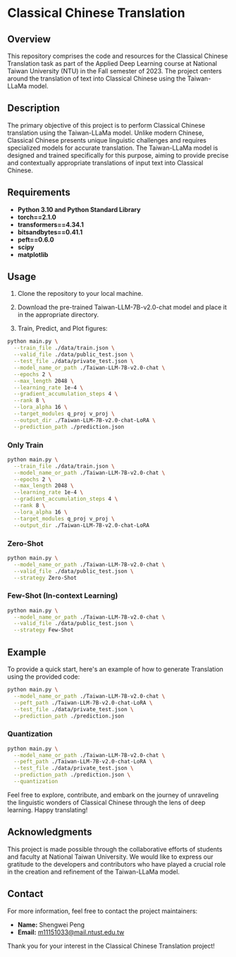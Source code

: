 # Classical Chinese Translation

## Overview

This repository comprises the code and resources for the Classical Chinese Translation task as part of the Applied Deep Learning course at National Taiwan University (NTU) in the Fall semester of 2023. The project centers around the translation of text into Classical Chinese using the Taiwan-LLaMa model.

## Description

The primary objective of this project is to perform Classical Chinese translation using the Taiwan-LLaMa model. Unlike modern Chinese, Classical Chinese presents unique linguistic challenges and requires specialized models for accurate translation. The Taiwan-LLaMa model is designed and trained specifically for this purpose, aiming to provide precise and contextually appropriate translations of input text into Classical Chinese. 

## Requirements

- **Python 3.10 and Python Standard Library**
- **torch==2.1.0**
- **transformers==4.34.1**
- **bitsandbytes==0.41.1**
- **peft==0.6.0**
- **scipy**
- **matplotlib**


## Usage
1. Clone the repository to your local machine.

2. Download the pre-trained Taiwan-LLM-7B-v2.0-chat model and place it in the appropriate directory.

3. Train, Predict, and Plot figures:
```bash
python main.py \
  --train_file ./data/train.json \
  --valid_file ./data/public_test.json \
  --test_file ./data/private_test.json \
  --model_name_or_path ./Taiwan-LLM-7B-v2.0-chat \
  --epochs 2 \
  --max_length 2048 \
  --learning_rate 1e-4 \
  --gradient_accumulation_steps 4 \
  --rank 8 \
  --lora_alpha 16 \
  --target_modules q_proj v_proj \
  --output_dir ./Taiwan-LLM-7B-v2.0-chat-LoRA \
  --prediction_path ./prediction.json
```
### Only Train
```bash
python main.py \
  --train_file ./data/train.json \
  --model_name_or_path ./Taiwan-LLM-7B-v2.0-chat \
  --epochs 2 \
  --max_length 2048 \
  --learning_rate 1e-4 \
  --gradient_accumulation_steps 4 \
  --rank 8 \
  --lora_alpha 16 \
  --target_modules q_proj v_proj \
  --output_dir ./Taiwan-LLM-7B-v2.0-chat-LoRA
```
### Zero-Shot
```bash
python main.py \
  --model_name_or_path ./Taiwan-LLM-7B-v2.0-chat \
  --valid_file ./data/public_test.json \
  --strategy Zero-Shot
```
### Few-Shot (In-context Learning)
```bash
python main.py \
  --model_name_or_path ./Taiwan-LLM-7B-v2.0-chat \
  --valid_file ./data/public_test.json \
  --strategy Few-Shot
```

## Example
To provide a quick start, here's an example of how to generate  Translation using the provided code:
```bash
python main.py \
  --model_name_or_path ./Taiwan-LLM-7B-v2.0-chat \
  --peft_path ./Taiwan-LLM-7B-v2.0-chat-LoRA \
  --test_file ./data/private_test.json \
  --prediction_path ./prediction.json
```
### Quantization
```bash
python main.py \
  --model_name_or_path ./Taiwan-LLM-7B-v2.0-chat \
  --peft_path ./Taiwan-LLM-7B-v2.0-chat-LoRA \
  --test_file ./data/private_test.json \
  --prediction_path ./prediction.json \
  --quantization
```
Feel free to explore, contribute, and embark on the journey of unraveling the linguistic wonders of Classical Chinese through the lens of deep learning. Happy translating!
## Acknowledgments

This project is made possible through the collaborative efforts of students and faculty at National Taiwan University. We would like to express our gratitude to the developers and contributors who have played a crucial role in the creation and refinement of the Taiwan-LLaMa model.

## Contact

For more information, feel free to contact the project maintainers:

- **Name:** Shengwei Peng
- **Email:** m11151033@mail.ntust.edu.tw

Thank you for your interest in the Classical Chinese Translation project!
